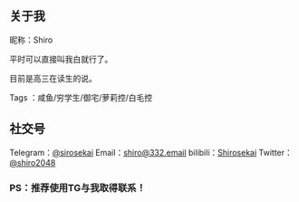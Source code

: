 ## 关于我

昵称：Shiro

平时可以直接叫我白就行了。

目前是高三在读生的说。

Tags ：咸鱼/穷学生/御宅/萝莉控/白毛控

## 社交号

Telegram：[@sirosekai](https://t.me/sirosekai)
Email：[shiro@332.email](mailto:shiro@332.email)
bilibili：[Shirosekai](https://b23.tv/Acc2s06)
Twitter：[@shiro2048](https://twitter.com/shiro2048)

### PS：推荐使用TG与我取得联系！

